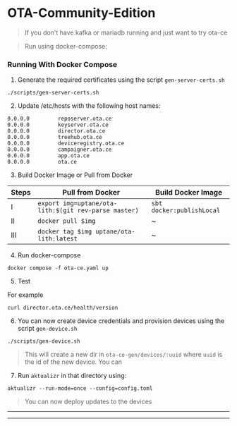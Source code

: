 # OTA-Community-Edition

> If you don't have kafka or mariadb running and just want to try ota-ce

> Run using docker-compose:
### Running With Docker Compose
1. Generate the required certificates using the script `gen-server-certs.sh`
```
./scripts/gen-server-certs.sh
```
2. Update /etc/hosts with the following host names:

```
0.0.0.0         reposerver.ota.ce
0.0.0.0         keyserver.ota.ce
0.0.0.0         director.ota.ce
0.0.0.0         treehub.ota.ce
0.0.0.0         deviceregistry.ota.ce
0.0.0.0         campaigner.ota.ce
0.0.0.0         app.ota.ce
0.0.0.0         ota.ce
```

3. Build Docker Image or Pull from Docker

|      Steps     |Pull from Docker            | Build Docker Image            |
|----------------|-------------------------------|-----------------------------|
|I|`export img=uptane/ota-lith:$(git rev-parse master)`|`sbt docker:publishLocal`|
|II|`docker pull $img`|      ~     |
|III|`docker tag $img uptane/ota-lith:latest`|~|

4. Run docker-compose
``` 
docker compose -f ota-ce.yaml up
```

5. Test

For example 
```
curl director.ota.ce/health/version
```

6. You can now create device credentials and provision devices using the script `gen-device.sh`

 ```
 ./scripts/gen-device.sh
 ```
 > This will create a new dir in `ota-ce-gen/devices/:uuid` where `uuid` is the id of the new device. You can 

7. Run `aktualizr` in that directory using:
```
aktualizr --run-mode=once --config=config.toml
```   
  > You can now deploy updates to the devices
---
---

